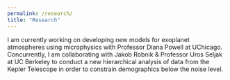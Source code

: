 ```yaml
---
permalink: /research/
title: "Research"
---
```


I am currently working on developing new models for exoplanet atmospheres using microphysics with Professor Diana Powell at UChicago. Concurrently, I am collaborating with Jakob Robnik & Professor Uros Seljak at UC Berkeley to conduct a new hierarchical analysis of data from the Kepler Telescope in order to constrain demographics below the noise level.